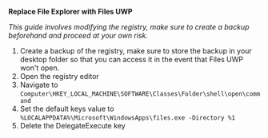 **Replace File Explorer with Files UWP**

*This guide involves modifying the registry, make sure to create a backup beforehand and proceed at your own risk.*

1. Create a backup of the registry, make sure to store the backup in your desktop folder so that you can access it in the event that Files UWP won't open.
2. Open the registry editor
3. Navigate to `Computer\HKEY_LOCAL_MACHINE\SOFTWARE\Classes\Folder\shell\open\command`
4. Set the default keys value to `%LOCALAPPDATA%\Microsoft\WindowsApps\files.exe -Directory %1` 
5. Delete the DelegateExecute key